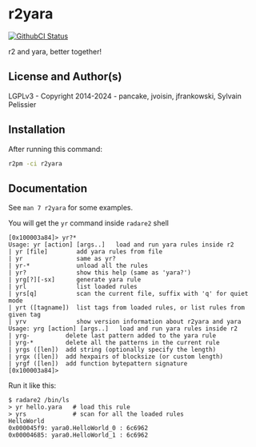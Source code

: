 # r2yara
[![GithubCI Status](https://github.com/radareorg/r2yara/actions/workflows/ci.yml/badge.svg?branch=main)](https://github.com/radareorg/r2yara/actions/workflows/ci.yml?query=branch%3Amain)

r2 and yara, better together!

## License and Author(s)

LGPLv3 - Copyright 2014-2024 - pancake, jvoisin, jfrankowski, Sylvain Pelissier

## Installation

After running this command:

```sh
r2pm -ci r2yara
```

## Documentation

See `man 7 r2yara` for some examples.

You will get the `yr` command inside `radare2` shell

```
[0x100003a84]> yr?*
Usage: yr [action] [args..]   load and run yara rules inside r2
| yr [file]        add yara rules from file
| yr               same as yr?
| yr-*             unload all the rules
| yr?              show this help (same as 'yara?')
| yrg[?][-sx]      generate yara rule
| yrl              list loaded rules
| yrs[q]           scan the current file, suffix with 'q' for quiet mode
| yrt ([tagname])  list tags from loaded rules, or list rules from given tag
| yrv              show version information about r2yara and yara
Usage: yrg [action] [args..]   load and run yara rules inside r2
| yrg-          delete last pattern added to the yara rule
| yrg-*         delete all the patterns in the current rule
| yrgs ([len])  add string (optionally specify the length)
| yrgx ([len])  add hexpairs of blocksize (or custom length)
| yrgf ([len])  add function bytepattern signature
[0x100003a84]>
```

Run it like this:

```
$ radare2 /bin/ls
> yr hello.yara   # load this rule
> yrs             # scan for all the loaded rules
HelloWorld
0x000045f9: yara0.HelloWorld_0 : 6c6962
0x00004685: yara0.HelloWorld_1 : 6c6962
```
